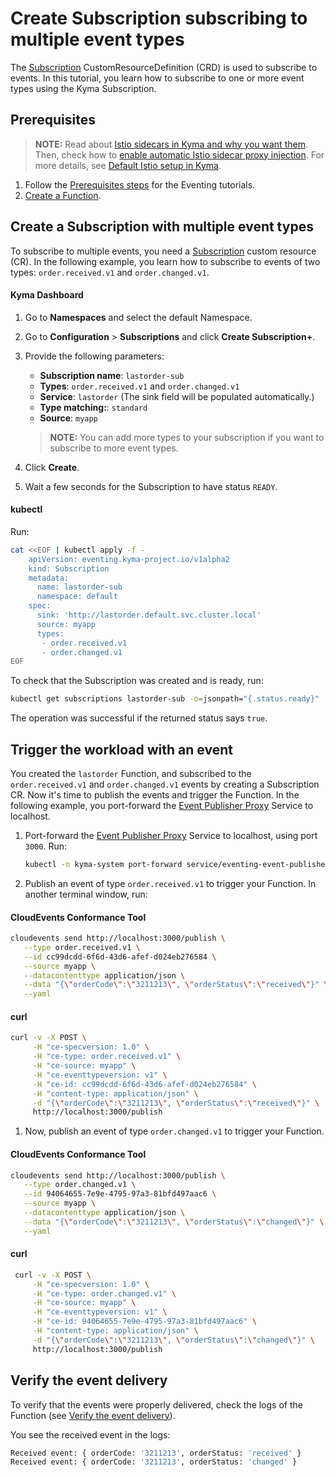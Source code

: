 # Create Subscription subscribing to multiple event types

The [Subscription](../resources/evnt-cr-subscription.md) CustomResourceDefinition (CRD) is used to subscribe to events. In this tutorial, you learn how to subscribe to one or more event types using the Kyma Subscription.

## Prerequisites

>**NOTE:** Read about [Istio sidecars in Kyma and why you want them](https://kyma-project.io/#/istio/user/00-overview/00-30-overview-istio-sidecars). Then, check how to [enable automatic Istio sidecar proxy injection](https://kyma-project.io/#/istio/user/02-operation-guides/operations/02-20-enable-sidecar-injection). For more details, see [Default Istio setup in Kyma](https://kyma-project.io/#/istio/user/00-overview/00-40-overview-istio-setup).

1. Follow the [Prerequisites steps](evnt-01-prerequisites.md) for the Eventing tutorials.
2. [Create a Function](https://kyma-project.io/#/02-get-started/04-trigger-workload-with-event#create-a-function).

## Create a Subscription with multiple event types

To subscribe to multiple events, you need a [Subscription](../resources/evnt-cr-subscription.md) custom resource (CR). In the following example, you learn how to subscribe to events of two types: `order.received.v1` and `order.changed.v1`.

<!-- tabs:start -->

#### **Kyma Dashboard**

1. Go to **Namespaces** and select the default Namespace.
2. Go to **Configuration** > **Subscriptions** and click **Create Subscription+**.
3. Provide the following parameters:
   - **Subscription name**: `lastorder-sub`
   - **Types**: `order.received.v1` and `order.changed.v1`
   - **Service**: `lastorder` (The sink field will be populated automatically.)
   - **Type matching:**: `standard`
   - **Source**: `myapp`

   > **NOTE:** You can add more types to your subscription if you want to subscribe to more event types.

4. Click **Create**.
5. Wait a few seconds for the Subscription to have status `READY`.

#### **kubectl**

Run:

```bash
cat <<EOF | kubectl apply -f -
    apiVersion: eventing.kyma-project.io/v1alpha2
    kind: Subscription
    metadata:
      name: lastorder-sub
      namespace: default
    spec:
      sink: 'http://lastorder.default.svc.cluster.local'
      source: myapp
      types:
       - order.received.v1
       - order.changed.v1
EOF
```

To check that the Subscription was created and is ready, run:

```bash
kubectl get subscriptions lastorder-sub -o=jsonpath="{.status.ready}"
```

The operation was successful if the returned status says `true`.

<!-- tabs:end -->

## Trigger the workload with an event

You created the `lastorder` Function, and subscribed to the `order.received.v1` and `order.changed.v1` events by creating a Subscription CR. Now it's time to publish the events and trigger the Function.
In the following example, you port-forward the [Event Publisher Proxy](../evnt-architecture.md) Service to localhost.

1. Port-forward the [Event Publisher Proxy](../evnt-architecture.md) Service to localhost, using port `3000`. Run:

   ```bash
   kubectl -n kyma-system port-forward service/eventing-event-publisher-proxy 3000:80
   ```

2. Publish an event of type `order.received.v1` to trigger your Function. In another terminal window, run:

<!-- tabs:start -->
   #### **CloudEvents Conformance Tool**

   ```bash
   cloudevents send http://localhost:3000/publish \
      --type order.received.v1 \
      --id cc99dcdd-6f6d-43d6-afef-d024eb276584 \
      --source myapp \
      --datacontenttype application/json \
      --data "{\"orderCode\":\"3211213\", \"orderStatus\":\"received\"}" \
      --yaml
   ```

   #### **curl**

   ```bash
   curl -v -X POST \
        -H "ce-specversion: 1.0" \
        -H "ce-type: order.received.v1" \
        -H "ce-source: myapp" \
        -H "ce-eventtypeversion: v1" \
        -H "ce-id: cc99dcdd-6f6d-43d6-afef-d024eb276584" \
        -H "content-type: application/json" \
        -d "{\"orderCode\":\"3211213\", \"orderStatus\":\"received\"}" \
        http://localhost:3000/publish
   ```
<!-- tabs:end -->

1. Now, publish an event of type `order.changed.v1` to trigger your Function.

<!-- tabs:start -->

   #### **CloudEvents Conformance Tool**

   ```bash
   cloudevents send http://localhost:3000/publish \
      --type order.changed.v1 \
      --id 94064655-7e9e-4795-97a3-81bfd497aac6 \
      --source myapp \
      --datacontenttype application/json \
      --data "{\"orderCode\":\"3211213\", \"orderStatus\":\"changed\"}" \
      --yaml
   ```

   #### **curl**

   ```bash
    curl -v -X POST \
        -H "ce-specversion: 1.0" \
        -H "ce-type: order.changed.v1" \
        -H "ce-source: myapp" \
        -H "ce-eventtypeversion: v1" \
        -H "ce-id: 94064655-7e9e-4795-97a3-81bfd497aac6" \
        -H "content-type: application/json" \
        -d "{\"orderCode\":\"3211213\", \"orderStatus\":\"changed\"}" \
        http://localhost:3000/publish
   ```
<!-- tabs:end -->

## Verify the event delivery

To verify that the events were properly delivered, check the logs of the Function (see [Verify the event delivery](https://kyma-project.io/#/02-get-started/04-trigger-workload-with-event?id=verify-the-event-delivery)).

You see the received event in the logs:

```bash
Received event: { orderCode: '3211213', orderStatus: 'received' }
Received event: { orderCode: '3211213', orderStatus: 'changed' }
```
